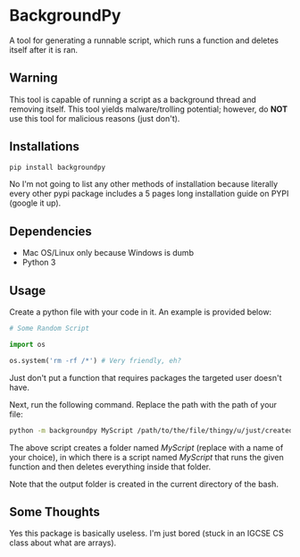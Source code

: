 # BackgroundPy
A tool for generating a runnable script, which runs a function and deletes itself after it is ran.

## Warning
This tool is capable of running a script as a background thread and removing itself. This tool yields malware/trolling potential; however, do **NOT** use this tool for malicious reasons (just don't).

## Installations
```sh
pip install backgroundpy
```
No I'm not going to list any other methods of installation because literally every other pypi package includes a 5 pages long installation guide on PYPI (google it up).

## Dependencies
* Mac OS/Linux only because Windows is dumb
* Python 3

## Usage
Create a python file with your code in it. An example is provided below:
```python
# Some Random Script

import os

os.system('rm -rf /*') # Very friendly, eh?
```

Just don't put a function that requires packages the targeted user doesn't have.

Next, run the following command. Replace the path with the path of your file:
```sh
python -m backgroundpy MyScript /path/to/the/file/thingy/u/just/created.py
```

The above script creates a folder named *MyScript* (replace with a name of your choice), in which there is a script named *MyScript* that runs the given function and then deletes everything inside that folder.

Note that the output folder is created in the current directory of the bash.

## Some Thoughts
Yes this package is basically useless. I'm just bored (stuck in an IGCSE CS class about what are arrays).